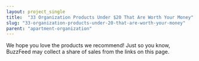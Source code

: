```yaml
---
layout: project_single
title:  "33 Organization Products Under $20 That Are Worth Your Money"
slug: "33-organization-products-under-20-that-are-worth-your-money"
parent: "apartment-organization"
---
```

We hope you love the products we recommend! Just so you know, BuzzFeed may collect a share of sales from the links on this page.